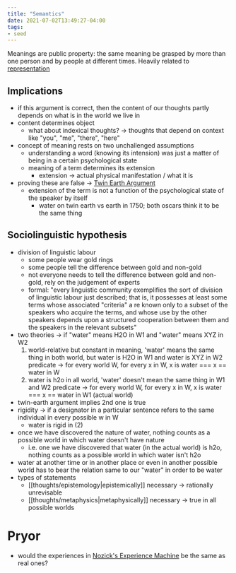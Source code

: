 ```yaml
---
title: "Semantics"
date: 2021-07-02T13:49:27-04:00
tags:
- seed
---
```


Meanings are public property: the same meaning be grasped by more than one person and by people at different times. Heavily related to [representation](thoughts/representation.md)

## Implications
-   if this argument is correct, then the content of our thoughts partly depends on what is in the world we live in
-   content determines object
	-   what about indexical thoughts? → thoughts that depend on context like "you", "me", "there", "here"
-   concept of meaning rests on two unchallenged assumptions
    -   understanding a word (knowing its intension) was just a matter of being in a certain psychological state
    -   meaning of a term determines its extension
        -   extension → actual physical manifestation / what it is
-   proving these are false → [Twin Earth Argument](thoughts/Twin%20Earth%20Argument.md)
    -   extension of the term is not a function of the psychological state of the speaker by itself
        -   water on twin earth vs earth in 1750; both oscars think it to be the same thing

## Sociolinguistic hypothesis
-   division of linguistic labour
	-   some people wear gold rings
	-   some people tell the difference between gold and non-gold
	-   not everyone needs to tell the difference between gold and non-gold, rely on the judgement of experts
	-   formal: "every linguistic community exemplifies the sort of division of linguistic labour just described; that is, it possesses at least some terms whose associated "criteria" a re known only to a subset of the speakers who acquire the terms, and whose use by the other speakers depends upon a structured cooperation between them and the speakers in the relevant subsets"
-   two theories → if "water" means H2O in W1 and "water" means XYZ in W2
	1.  world-relative but constant in meaning, 'water' means the same thing in both world, but water is H2O in W1 and water is XYZ in W2
		predicate → for every world W, for every x in W, x is water === x == water in W
	2.  water is h2o in all world, 'water' doesn't mean the same thing in W1 and W2
		predicate → for every world W, for every x in W, x is water === x == water in W1 (actual world)
-   twin-earth argument implies 2nd one is true
-   rigidity → if a designator in a particular sentence refers to the same individual in every possible w in W
	-   water is rigid in (2)
-   once we have discovered the nature of water, nothing counts as a possible world in which water doesn't have nature
	-   i.e. one we have discovered that water (in the actual world) is h2o, nothing counts as a possible world in which water isn't h2o
-   water at another time or in another place or even in another possible world has to bear the relation same to our "water" in order to be water
-   types of statements
	-   [[thoughts/epistemology|epistemically]] necessary → rationally unrevisable
	-   [[thoughts/metaphysics|metaphysically]] necessary → true in all possible worlds

# Pryor
- would the experiences in [Nozick's Experience Machine](thoughts/Nozick's%20Experience%20Machine.md) be the same as real ones?

